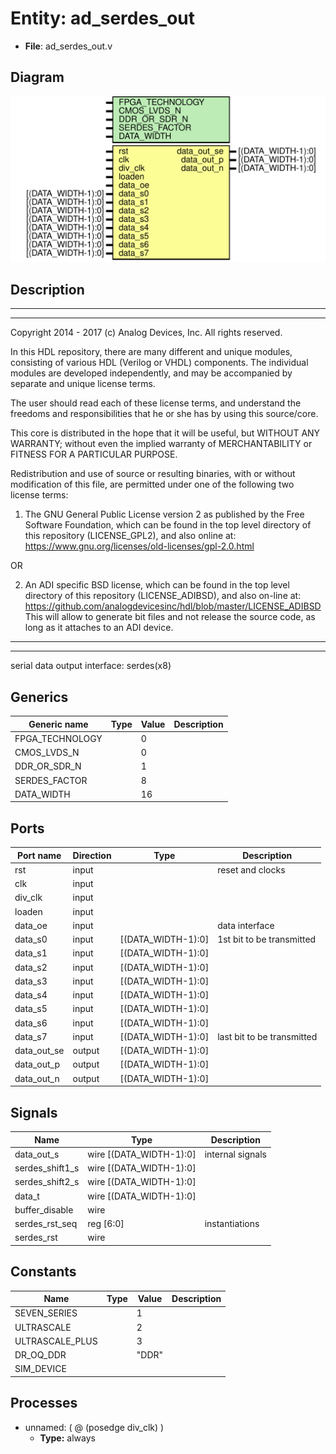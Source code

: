 # Entity: ad_serdes_out

- **File**: ad_serdes_out.v
## Diagram

![Diagram](ad_serdes_out.svg "Diagram")
## Description

 ***************************************************************************
 ***************************************************************************
 Copyright 2014 - 2017 (c) Analog Devices, Inc. All rights reserved.

 In this HDL repository, there are many different and unique modules, consisting
 of various HDL (Verilog or VHDL) components. The individual modules are
 developed independently, and may be accompanied by separate and unique license
 terms.

 The user should read each of these license terms, and understand the
 freedoms and responsibilities that he or she has by using this source/core.

 This core is distributed in the hope that it will be useful, but WITHOUT ANY
 WARRANTY; without even the implied warranty of MERCHANTABILITY or FITNESS FOR
 A PARTICULAR PURPOSE.

 Redistribution and use of source or resulting binaries, with or without modification
 of this file, are permitted under one of the following two license terms:

   1. The GNU General Public License version 2 as published by the
      Free Software Foundation, which can be found in the top level directory
      of this repository (LICENSE_GPL2), and also online at:
      <https://www.gnu.org/licenses/old-licenses/gpl-2.0.html>

 OR

   2. An ADI specific BSD license, which can be found in the top level directory
      of this repository (LICENSE_ADIBSD), and also on-line at:
      https://github.com/analogdevicesinc/hdl/blob/master/LICENSE_ADIBSD
      This will allow to generate bit files and not release the source code,
      as long as it attaches to an ADI device.

 ***************************************************************************
 ***************************************************************************
 serial data output interface: serdes(x8)

## Generics

| Generic name    | Type | Value | Description |
| --------------- | ---- | ----- | ----------- |
| FPGA_TECHNOLOGY |      | 0     |             |
| CMOS_LVDS_N     |      | 0     |             |
| DDR_OR_SDR_N    |      | 1     |             |
| SERDES_FACTOR   |      | 8     |             |
| DATA_WIDTH      |      | 16    |             |
## Ports

| Port name   | Direction | Type               | Description                |
| ----------- | --------- | ------------------ | -------------------------- |
| rst         | input     |                    |  reset and clocks          |
| clk         | input     |                    |                            |
| div_clk     | input     |                    |                            |
| loaden      | input     |                    |                            |
| data_oe     | input     |                    |  data interface            |
| data_s0     | input     | [(DATA_WIDTH-1):0] | 1st bit to be transmitted  |
| data_s1     | input     | [(DATA_WIDTH-1):0] |                            |
| data_s2     | input     | [(DATA_WIDTH-1):0] |                            |
| data_s3     | input     | [(DATA_WIDTH-1):0] |                            |
| data_s4     | input     | [(DATA_WIDTH-1):0] |                            |
| data_s5     | input     | [(DATA_WIDTH-1):0] |                            |
| data_s6     | input     | [(DATA_WIDTH-1):0] |                            |
| data_s7     | input     | [(DATA_WIDTH-1):0] | last bit to be transmitted |
| data_out_se | output    | [(DATA_WIDTH-1):0] |                            |
| data_out_p  | output    | [(DATA_WIDTH-1):0] |                            |
| data_out_n  | output    | [(DATA_WIDTH-1):0] |                            |
## Signals

| Name            | Type                    | Description        |
| --------------- | ----------------------- | ------------------ |
| data_out_s      | wire [(DATA_WIDTH-1):0] |  internal signals  |
| serdes_shift1_s | wire [(DATA_WIDTH-1):0] |                    |
| serdes_shift2_s | wire [(DATA_WIDTH-1):0] |                    |
| data_t          | wire [(DATA_WIDTH-1):0] |                    |
| buffer_disable  | wire                    |                    |
| serdes_rst_seq  | reg [6:0]               |  instantiations    |
| serdes_rst      | wire                    |                    |
## Constants

| Name            | Type | Value | Description |
| --------------- | ---- | ----- | ----------- |
| SEVEN_SERIES    |      | 1     |             |
| ULTRASCALE      |      | 2     |             |
| ULTRASCALE_PLUS |      | 3     |             |
| DR_OQ_DDR       |      | "DDR" |             |
| SIM_DEVICE      |      |       |             |
## Processes
- unnamed: ( @ (posedge div_clk) )
  - **Type:** always

